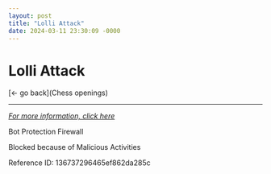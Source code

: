 ```yaml
---
layout: post
title: "Lolli Attack"
date: 2024-03-11 23:30:09 -0000
---
```

Lolli Attack
==============

[<- go back](Chess openings)
***
*[For more information, click here](https://www.thechesswebsite.com/lolli-attack/)*

Bot Protection Firewall

Blocked because of Malicious Activities

Reference ID: 136737296465ef862da285c

